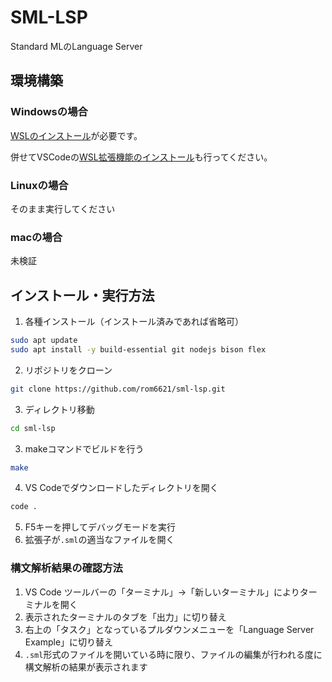 # SML-LSP
Standard MLのLanguage Server

## 環境構築
### Windowsの場合
[WSLのインストール](https://learn.microsoft.com/ja-jp/windows/wsl/install)が必要です。

併せてVSCodeの[WSL拡張機能のインストール](https://learn.microsoft.com/ja-jp/windows/wsl/tutorials/wsl-vscode)も行ってください。

### Linuxの場合
そのまま実行してください

### macの場合
未検証

## インストール・実行方法
1. 各種インストール（インストール済みであれば省略可）
```bash
sudo apt update
sudo apt install -y build-essential git nodejs bison flex
```
2. リポジトリをクローン
```bash
git clone https://github.com/rom6621/sml-lsp.git
```
3. ディレクトリ移動
```bash
cd sml-lsp
```
3. makeコマンドでビルドを行う
```bash
make
```
4. VS Codeでダウンロードしたディレクトリを開く
```bash
code .
```
5. F5キーを押してデバッグモードを実行
6. 拡張子が`.sml`の適当なファイルを開く

### 構文解析結果の確認方法
1. VS Code ツールバーの「ターミナル」→「新しいターミナル」によりターミナルを開く
2. 表示されたターミナルのタブを「出力」に切り替え
3. 右上の「タスク」となっているプルダウンメニューを「Language Server Example」に切り替え
4. `.sml`形式のファイルを開いている時に限り、ファイルの編集が行われる度に構文解析の結果が表示されます
